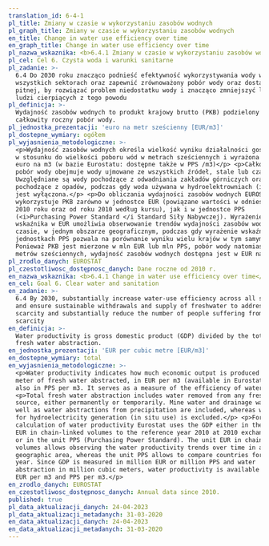 ```yaml
---
translation_id: 6-4-1
pl_title: Zmiany w czasie w wykorzystaniu zasobów wodnych
pl_graph_title: Zmiany w czasie w wykorzystaniu zasobów wodnych
en_title: Change in water use efficiency over time
en_graph_title: Change in water use efficiency over time
pl_nazwa_wskaznika: <b>6.4.1 Zmiany w czasie w wykorzystaniu zasobów wodnych</b>
pl_cel: Cel 6. Czysta woda i warunki sanitarne
pl_zadanie: >-
  6.4 Do 2030 roku znacząco podnieść efektywność wykorzystywania wody we
  wszystkich sektorach oraz zapewnić zrównoważony pobór wody oraz dostawy wody
  pitnej, by rozwiązać problem niedostatku wody i znacząco zmniejszyć liczbę
  ludzi cierpiących z tego powodu
pl_definicja: >-
  Wydajność zasobów wodnych to produkt krajowy brutto (PKB) podzielony przez
  całkowity roczny pobór wody.
pl_jednostka_prezentacji: 'euro na metr sześcienny [EUR/m3]'
pl_dostepne_wymiary: ogółem
pl_wyjasnienia_metodologiczne: >-
  <p>Wydajność zasobów wodnych określa wielkość wyniku działalności gospodarczej
  w stosunku do wielkości poboru wód w metrach sześciennych i wyrażona jest w
  euro na m3 (w bazie Eurostatu: dostępne także w PPS /m3)</p> <p>Całkowity
  pobór wody obejmuje wody ujmowane ze wszystkich źródeł, stale lub czasowo.
  Uwzględniane są wody pochodzące z odwadniania zakładów górniczych oraz wody
  pochodzące z opadów, podczas gdy woda używana w hydroelektrowniach (in-situ)
  jest wyłączona.</p> <p>Do obliczania wydajności zasobów wodnych EUROSTAT
  wykorzystuje PKB zarówno w jednostce EUR (powiązane wartości w odniesieniu do
  2010 roku oraz od roku 2010 według kursu), jak i w jednostce PPS
  (<i>Purchasing Power Standard </i Standard Siły Nabywczej). Wyrażenie
  wskaźnika w EUR umożliwia obserwowanie trendów wydajności zasobów wodnych w
  czasie, w jednym obszarze geograficznym, podczas gdy wyrażenie wskaźnika w
  jednostkach PPS pozwala na porównanie wyniku wielu krajów w tym samym roku.
  Ponieważ PKB jest mierzone w mln EUR lub mln PPS, pobór wody natomiast w mln
  metrów sześciennych, wydajność zasobów wodnych dostępna jest w EUR na m3.</p>
pl_zrodlo_danych: EUROSTAT
pl_czestotliwosc_dostępnosc_danych: Dane roczne od 2010 r.
en_nazwa_wskaznika: <b>6.4.1 Change in water use efficiency over time</b>
en_cel: Goal 6. Clear water and sanitation
en_zadanie: >-
  6.4 By 2030, substantially increase water-use efficiency across all sectors
  and ensure sustainable withdrawals and supply of freshwater to address water
  scarcity and substantially reduce the number of people suffering from water
  scarcity
en_definicja: >-
  Water productivity is gross domestic product (GDP) divided by the total annual
  fresh water abstraction.
en_jednostka_prezentacji: 'EUR per cubic metre [EUR/m3]'
en_dostepne_wymiary: total
en_wyjasnienia_metodologiczne: >-
  <p>Water productivity indicates how much economic output is produced per cubic
  meter of fresh water abstracted, in EUR per m3 (available in Eurostat database
  also in PPS per m3. It serves as a measure of the efficiency of water use.</p>
  <p>Total fresh water abstraction includes water removed from any fresh water
  source, either permanently or temporarily. Mine water and drainage water as
  well as water abstractions from precipitation are included, whereas water used
  for hydroelectricity generation (in situ use) is excluded.</p> <p>For the
  calculation of water productivity Eurostat uses the GDP either in the unit of
  EUR in chain-linked volumes to the reference year 2010 at 2010 exchange rates
  or in the unit PPS (Purchasing Power Standard). The unit EUR in chain linked
  volumes allows observing the water productivity trends over time in a single
  geographic area, whereas the unit PPS allows to compare countries for the same
  year. Since GDP is measured in million EUR or million PPS and water
  abstraction in million cubic meters, water productivity is available in both
  EUR per m3 and PPS per m3.</p>
en_zrodlo_danych: EUROSTAT
en_czestotliwosc_dostępnosc_danych: Annual data since 2010.
published: true
pl_data_aktualizacji_danych: 24-04-2023
pl_data_aktualizacji_metadanych: 31-03-2020
en_data_aktualizacji_danych: 24-04-2023
en_data_aktualizacji_metadanych: 31-03-2020
---
```

